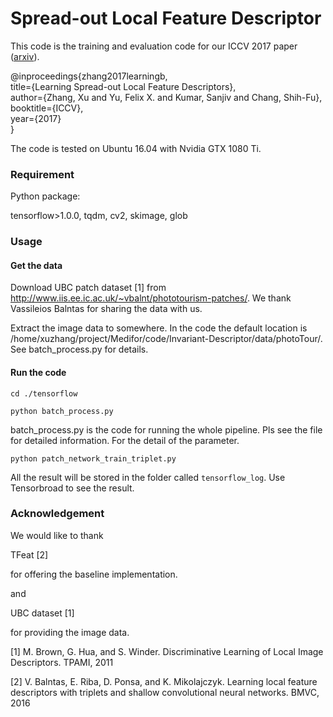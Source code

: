 # Spread-out Local Feature Descriptor

This code is the training and evaluation code for our ICCV 2017 paper ([arxiv](https://arxiv.org/abs/1708.06320)).

@inproceedings{zhang2017learningb,<br />
  title={Learning Spread-out Local Feature Descriptors},<br />
  author={Zhang, Xu and Yu, Felix X. and Kumar, Sanjiv and Chang, Shih-Fu},<br />
  booktitle={ICCV},<br />
  year={2017}<br />
}



The code is tested on Ubuntu 16.04 with Nvidia GTX 1080 Ti.

### Requirement
Python package:

tensorflow>1.0.0, tqdm, cv2, skimage, glob

### Usage

#### Get the data

Download UBC patch dataset [1] from http://www.iis.ee.ic.ac.uk/~vbalnt/phototourism-patches/. We thank Vassileios Balntas for sharing the data with us. 

Extract the image data to somewhere. In the code the default location is /home/xuzhang/project/Medifor/code/Invariant-Descriptor/data/photoTour/. See batch_process.py for details.

#### Run the code

`cd ./tensorflow`

`python batch_process.py`

batch_process.py is the code for running the whole pipeline. Pls see the file for detailed information. For the detail of the parameter. 

`python patch_network_train_triplet.py`

All the result will be stored in the folder called `tensorflow_log`. Use Tensorbroad to see the result. 



### Acknowledgement 

We would like to thank

TFeat [2] 

for offering the baseline implementation. 

and

UBC dataset [1]

for providing the image data.

[1] M. Brown, G. Hua, and S. Winder. Discriminative Learning of Local Image Descriptors. TPAMI, 2011

[2] V. Balntas, E. Riba, D. Ponsa, and K. Mikolajczyk. Learning local feature descriptors with triplets and shallow convolutional neural networks. BMVC, 2016


